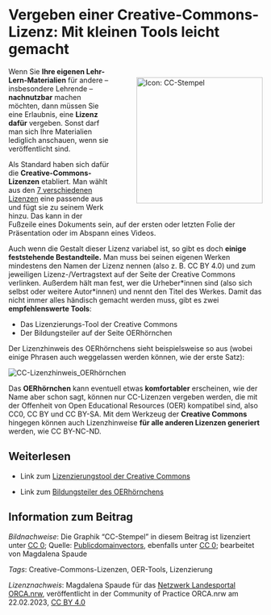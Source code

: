 # **Vergeben einer Creative-Commons-Lizenz: Mit kleinen Tools leicht gemacht**

<img src="https://github.com/lindahalm-hsbi/infOERmiert/assets/149467048/983fb2ad-f5ef-42b9-b566-19dbda6f7e54" style="float: right; margin: 20px 0px 20px 50px" alt="Icon: CC-Stempel" title="Icon: CC-Stempel" width="250px"/> 

Wenn Sie **Ihre eigenen Lehr-Lern-Materialien** für andere – insbesondere Lehrende – **nachnutzbar** machen möchten, dann müssen Sie eine Erlaubnis, eine **Lizenz dafür** vergeben. Sonst darf man sich Ihre Materialien lediglich anschauen, wenn sie veröffentlicht sind.

Als Standard haben sich dafür die **Creative-Commons-Lizenzen** etabliert. Man wählt aus den [7 verschiedenen Lizenzen](https://wb-web.de/material/medien/die-cc-lizenzen-im-uberblick-welche-lizenz-fur-welche-zwecke-1.html) eine passende aus und fügt sie zu seinem Werk hinzu. Das kann in der Fußzeile eines Dokuments sein, auf der ersten oder letzten Folie der Präsentation oder im Abspann eines Videos.

Auch wenn die Gestalt dieser Lizenz variabel ist, so gibt es doch **einige feststehende Bestandteile.** Man muss bei seinen eigenen Werken mindestens den Namen der Lizenz nennen (also z. B. CC BY 4.0) und zum jeweiligen Lizenz-/Vertragstext auf der Seite der Creative Commons verlinken. Außerdem hält man fest, wer die Urheber\*innen sind (also sich selbst oder weitere Autor\*innen) und nennt den Titel des Werkes. Damit das nicht immer alles händisch gemacht werden muss, gibt es zwei **empfehlenswerte Tools**:

- Das Lizenzierungs-Tool der Creative Commons
- Der Bildungsteiler auf der Seite OERhörnchen

Der Lizenzhinweis des OERhörnchens sieht beispielsweise so aus (wobei einige Phrasen auch weggelassen werden können, wie der erste Satz):

![CC-Lizenzhinweis_OERhörnchen](https://github.com/lindahalm-hsbi/infOERmiert/assets/149467048/2c602235-a95d-4e51-b62b-a5a6990b1d03 "Screenshot eines Lizenzhinweises")

Das **OERhörnchen** kann eventuell etwas **komfortabler** erscheinen, wie der Name aber schon sagt, können nur CC-Lizenzen vergeben werden, die mit der Offenheit von Open Educational Resources (OER) kompatibel sind, also CC0, CC BY und CC BY-SA. Mit dem Werkzeug der **Creative Commons** hingegen können auch Lizenzhinweise **für alle anderen Lizenzen generiert** werden, wie CC BY-NC-ND.

## Weiterlesen
- Link zum [Lizenzierungstool der Creative Commons](https://creativecommons.org/choose/?lang=de)

- Link zum [Bildungsteiler des OERhörnchens](https://oerhoernchen.de/bildungsteiler/)

## Information zum Beitrag

*Bildnachweise*: Die Graphik “CC-Stempel” in diesem Beitrag ist lizenziert unter [CC 0](https://creativecommons.org/publicdomain/zero/1.0/legalcode "CC0-Lizenzvertrag"); Quelle: [Publicdomainvectors](https://publicdomainvectors.org/en/free-clipart/Stamp-from-bottom/61802.html), ebenfalls unter [CC 0](https://creativecommons.org/publicdomain/zero/1.0/deed.de "CC0-Lizenzvertrag"); bearbeitet von Magdalena Spaude

*Tags*: Creative-Commons-Lizenzen, OER-Tools, Lizenzierung

*Lizenznachweis*: Magdalena Spaude für das <a href="http://www.orca.nrw/ueber-uns/netzwerk" target="_blank">Netzwerk Landesportal ORCA.nrw</a>, veröffentlicht in der Community of Practice ORCA.nrw am 22.02.2023, <a href="https://creativecommons.org/licenses/by/4.0/" target="_blank">CC BY 4.0</a>

